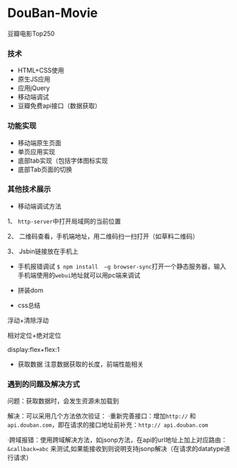 # DouBan-Movie
豆瓣电影Top250


### 技术
* HTML+CSS使用
* 原生JS应用
* 应用jQuery
* 移动端调试
* 豆瓣免费api接口（数据获取）

### 功能实现
* 移动端原生页面
* 单页应用实现
* 底部tab实现（包括字体图标实现
* 底部Tab页面的切换

### 其他技术展示
* 移动端调试方法

1、 `http-server`中打开局域网的当前位置

2、 二维码查看，手机端地址，用二维码扫一扫打开（如草料二维码）

3、 Jsbin链接放在手机上

* 手机报错调试
`$ npm install  –g browser-sync`打开一个静态服务器，输入手机端使用的`webui`地址就可以用pc端来调试


* 拼装dom


* css总结

浮动+清除浮动

相对定位+绝对定位

display:flex+flex:1


* 获取数据
注意数据获取的长度，前端性能相关

### 遇到的问题及解决方式
问题：获取数据时，会发生资源未加载到

解决：可以采用几个方法依次验证：
·重新完善接口：增加`http://` 和`api.douban.com`，即在请求的接口地址前补充：`http:// api.douban.com`

·跨域报错：使用跨域解决方法，如jsonp方法，在api的url地址上加上对应路由：`&callback=abc` 来测试,如果能接收到则说明支持jsonp解决（在请求的datatype进行请求）
